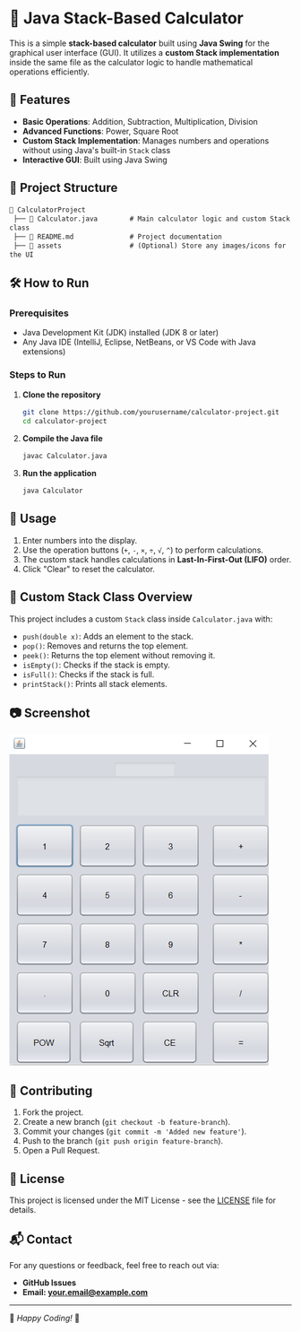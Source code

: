 # 📱 Java Stack-Based Calculator

This is a simple **stack-based calculator** built using **Java Swing** for the graphical user interface (GUI). It utilizes a **custom Stack implementation** inside the same file as the calculator logic to handle mathematical operations efficiently.

## 🚀 Features
- **Basic Operations**: Addition, Subtraction, Multiplication, Division
- **Advanced Functions**: Power, Square Root
- **Custom Stack Implementation**: Manages numbers and operations without using Java's built-in `Stack` class
- **Interactive GUI**: Built using Java Swing

## 📂 Project Structure
```
📁 CalculatorProject
 ├── 📄 Calculator.java        # Main calculator logic and custom Stack class
 ├── 📄 README.md              # Project documentation
 ├── 📁 assets                 # (Optional) Store any images/icons for the UI
```

## 🛠️ How to Run
### **Prerequisites**
- Java Development Kit (JDK) installed (JDK 8 or later)
- Any Java IDE (IntelliJ, Eclipse, NetBeans, or VS Code with Java extensions)

### **Steps to Run**
1. **Clone the repository**
   ```sh
   git clone https://github.com/yourusername/calculator-project.git
   cd calculator-project
   ```
2. **Compile the Java file**
   ```sh
   javac Calculator.java
   ```
3. **Run the application**
   ```sh
   java Calculator
   ```

## 📝 Usage
1. Enter numbers into the display.
2. Use the operation buttons (`+`, `-`, `×`, `÷`, `√`, `^`) to perform calculations.
3. The custom stack handles calculations in **Last-In-First-Out (LIFO)** order.
4. Click "Clear" to reset the calculator.

## 🔧 Custom Stack Class Overview
This project includes a custom `Stack` class inside `Calculator.java` with:
- `push(double x)`: Adds an element to the stack.
- `pop()`: Removes and returns the top element.
- `peek()`: Returns the top element without removing it.
- `isEmpty()`: Checks if the stack is empty.
- `isFull()`: Checks if the stack is full.
- `printStack()`: Prints all stack elements.

## 📷 Screenshot
![Calculator UI](assets/calculator_screenshot.png)

## 🤝 Contributing
1. Fork the project.
2. Create a new branch (`git checkout -b feature-branch`).
3. Commit your changes (`git commit -m 'Added new feature'`).
4. Push to the branch (`git push origin feature-branch`).
5. Open a Pull Request.

## 📜 License
This project is licensed under the MIT License - see the [LICENSE](LICENSE) file for details.

## 📬 Contact
For any questions or feedback, feel free to reach out via:
- **GitHub Issues**
- **Email: your.email@example.com**

---

🎯 *Happy Coding!* 🚀
